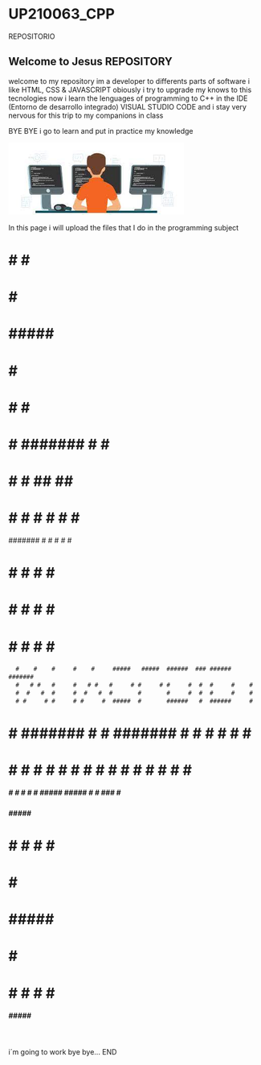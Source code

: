 # UP210063_CPP
REPOSITORIO

## Welcome to Jesus REPOSITORY

welcome to my repository im a developer to differents parts of software i like HTML, CSS & JAVASCRIPT obiously i try to upgrade my knows to this tecnologies
now i learn the lenguages of programming to C++ in the 	IDE (Entorno de desarrollo integrado) VISUAL STUDIO CODE and i stay very nervous for this trip to my companions in class 

BYE BYE i go to learn and put in practice my knowledge


![No images to watch](imagenes/dev.jfif)


In this page i will upload the files that I do in the programming subject

 #####              
#     #   #     #   
#         #     #   
#       ##### ##### 
#         #     #   
#     #   #     #   
 #####             


#     # ####### #     # #          
#     #    #    ##   ## #          
#     #    #    # # # # #          
#######    #    #  #  # #          
#     #    #    #     # #          
#     #    #    #     # #          
#     #    #    #     # #######    
                                   








      #    #    #     #    #     #####   #####  ######  ### ######  ####### 
      #   # #   #     #   # #   #     # #     # #     #  #  #     #    #    
      #  #   #  #     #  #   #  #       #       #     #  #  #     #    #    
      # #     # #     # #     #  #####  #       ######   #  ######     #    
#     # #######  #   #  #######       # #       #   #    #  #          #    
#     # #     #   # #   #     # #     # #     # #    #   #  #          #    
 #####  #     #    #    #     #  #####   #####  #     # ### #          #    
                                                                            








 #####   #####   #####  
#     # #     # #     # 
#       #       #       
#        #####   #####  
#             #       # 
#     # #     # #     # 
 #####   #####   #####  
⠀⠀⠀⠀⠀

i´m going to work bye bye...
END 

